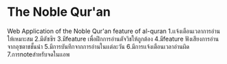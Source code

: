 # The Noble Qur'an
Web Application of the Noble Qur'an
 feature of al-quran 
1.เเจ้งเตือนเวลาการอ่านให้เหมาะสม 
2.มีตัซซิร 
3.มีfeature เพื่อฝึกการอ่านตัจวิชให้ถูกต้อง 
4.มีfeature ฟังเสียงการอ่านจากอุซตาชชั้นนำ 
5.มีการบันทึกจากการอ่านในเเต่ละวัน 
6.มีการเเจ้งเตือนเวลาอ่านผิด 
7.การnoteสำหรับจดในเเอพ 
